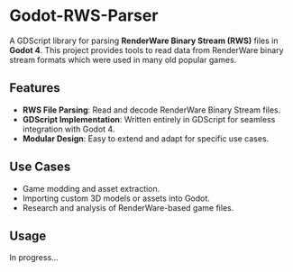 # Godot-RWS-Parser

A GDScript library for parsing **RenderWare Binary Stream (RWS)** files in **Godot 4**.
This project provides tools to read data from RenderWare binary stream formats which were used in many old popular games.

## Features

- **RWS File Parsing**: Read and decode RenderWare Binary Stream files.
- **GDScript Implementation**: Written entirely in GDScript for seamless integration with Godot 4.
- **Modular Design**: Easy to extend and adapt for specific use cases.

## Use Cases

- Game modding and asset extraction.
- Importing custom 3D models or assets into Godot.
- Research and analysis of RenderWare-based game files.

## Usage

In progress...
